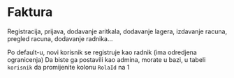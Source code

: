# Faktura
Registracija, prijava, dodavanje aritkala, dodavanje lagera, izdavanje racuna, pregled racuna, dodavanje radnika...

Po default-u, novi korisnik se registruje kao radnik (ima odredjena ogranicenja)
Da biste ga postavili kao admina, morate u bazi, u tabeli `korisnik` da promijenite kolonu `RolaId` na 1
